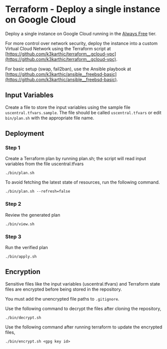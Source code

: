 # Terraform - Deploy a single instance on Google Cloud

Deploy a single instance on Google Cloud running in the [Always Free](https://cloud.google.com/free) tier.

For more control over network security, deploy the instance into a custom Virtual Cloud Network using the Terraform script at [https://github.com/k3karthic/terraform__gcloud-vpc](https://github.com/k3karthic/terraform__gcloud-vpc).

For basic setup (swap, fail2ban), use the Ansible playbook at [https://github.com/k3karthic/ansible__freebsd-basic](https://github.com/k3karthic/ansible__freebsd-basic).

## Input Variables

Create a file to store the input variables using the sample file `uscentral.tfvars.sample`. The file should be called `uscentral.tfvars` or edit `bin/plan.sh` with the appropriate file name.

## Deployment

### Step 1

Create a Terraform plan by running plan.sh; the script will read input variables from the file uscentral.tfvars

```
./bin/plan.sh
```

To avoid fetching the latest state of resources, run the following command.

```
./bin/plan.sh --refresh=false
```

### Step 2

Review the generated plan

```
./bin/view.sh
```

### Step 3

Run the verified plan

```
./bin/apply.sh
```

## Encryption

Sensitive files like the input variables (uscentral.tfvars) and Terraform state files are encrypted before being stored in the repository.

You must add the unencrypted file paths to `.gitignore`.

Use the following command to decrypt the files after cloning the repository,

```
./bin/decrypt.sh
```

Use the following command after running terraform to update the encrypted files,

```
./bin/encrypt.sh <gpg key id>
```
